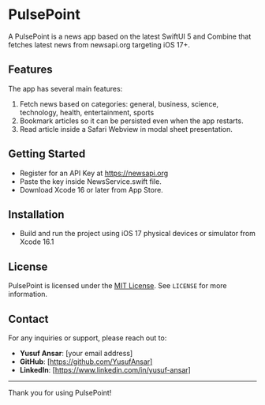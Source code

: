 # PulsePoint

A PulsePoint is a news app based on the latest SwiftUI 5 and Combine that fetches latest news from newsapi.org targeting iOS 17+.

## Features
The app has several main features:
1. Fetch news based on categories: general, business, science, technology, health, entertainment, sports
2. Bookmark articles so it can be persisted even when the app restarts.
3. Read article inside a Safari Webview in modal sheet presentation.

## Getting Started
- Register for an API Key at https://newsapi.org
- Paste the key inside NewsService.swift file.
- Download Xcode 16 or later from App Store.

## Installation
- Build and run the project using iOS 17 physical devices or simulator from Xcode 16.1

## License

PulsePoint is licensed under the [MIT License](LICENSE). See `LICENSE` for more information.

## Contact

For any inquiries or support, please reach out to:

- **Yusuf Ansar**: [your email address]
- **GitHub**: [https://github.com/YusufAnsar]
- **LinkedIn**: [https://www.linkedin.com/in/yusuf-ansar]

---

Thank you for using PulsePoint!
